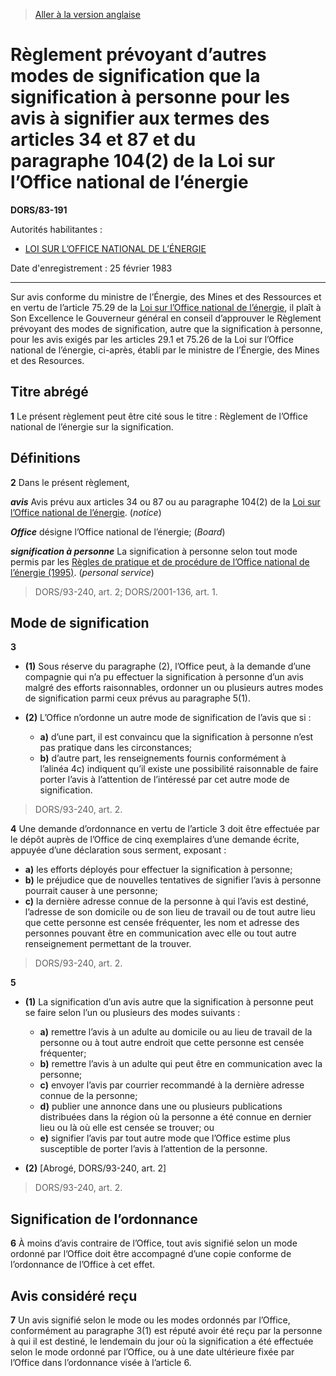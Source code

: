 > [Aller à la version anglaise](/en/Regulations/Statutory%20Orders%20and%20Regulations/83/191.md)

# Règlement prévoyant d’autres modes de signification que la signification à personne pour les avis à signifier aux termes des articles 34 et 87 et du paragraphe 104(2) de la Loi sur l’Office national de l’énergie

**DORS/83-191**

Autorités habilitantes : 
- [LOI SUR L’OFFICE NATIONAL DE L’ÉNERGIE](/fr/Lois/Lois%20révisées%20du%20Canada/N/N-7.md)

Date d'enregistrement : 25 février 1983

----------

Sur avis conforme du ministre de l’Énergie, des Mines et des Ressources et en vertu de l’article 75.29 de la [Loi sur l’Office national de l’énergie](/fr/Lois/Lois%20révisées%20du%20Canada/N/N-7.md), il plaît à Son Excellence le Gouverneur général en conseil d’approuver le Règlement prévoyant des modes de signification, autre que la signification à personne, pour les avis exigés par les articles 29.1 et 75.26 de la Loi sur l’Office national de l’énergie, ci-après, établi par le ministre de l’Énergie, des Mines et des Resources.




## Titre abrégé


**1** Le présent règlement peut être cité sous le titre : Règlement de l’Office national de l’énergie sur la signification.




## Définitions


**2** Dans le présent règlement,

***avis*** Avis prévu aux articles 34 ou 87 ou au paragraphe 104(2) de la [Loi sur l’Office national de l’énergie](/fr/Lois/Lois%20révisées%20du%20Canada/N/N-7.md). (*notice*)

***Office*** désigne l’Office national de l’énergie; (*Board*)

***signification à personne*** La signification à personne selon tout mode permis par les [Règles de pratique et de procédure de l’Office national de l’énergie (1995)](/fr/Règlements/Décrets,%20ordonnances%20et%20règlements%20statutaires/95/208.md). (*personal service*)
> DORS/93-240, art. 2; DORS/2001-136, art. 1.





## Mode de signification


**3** 

- **(1)** Sous réserve du paragraphe (2), l’Office peut, à la demande d’une compagnie qui n’a pu effectuer la signification à personne d’un avis malgré des efforts raisonnables, ordonner un ou plusieurs autres modes de signification parmi ceux prévus au paragraphe 5(1).

- **(2)** L’Office n’ordonne un autre mode de signification de l’avis que si :
	- **a)** d’une part, il est convaincu que la signification à personne n’est pas pratique dans les circonstances;
	- **b)** d’autre part, les renseignements fournis conformément à l’alinéa 4c) indiquent qu’il existe une possibilité raisonnable de faire porter l’avis à l’attention de l’intéressé par cet autre mode de signification.
> DORS/93-240, art. 2.




**4** Une demande d’ordonnance en vertu de l’article 3 doit être effectuée par le dépôt auprès de l’Office de cinq exemplaires d’une demande écrite, appuyée d’une déclaration sous serment, exposant :
- **a)** les efforts déployés pour effectuer la signification à personne;
- **b)** le préjudice que de nouvelles tentatives de signifier l’avis à personne pourrait causer à une personne;
- **c)** la dernière adresse connue de la personne à qui l’avis est destiné, l’adresse de son domicile ou de son lieu de travail ou de tout autre lieu que cette personne est censée fréquenter, les nom et adresse des personnes pouvant être en communication avec elle ou tout autre renseignement permettant de la trouver.
> DORS/93-240, art. 2.




**5** 

- **(1)** La signification d’un avis autre que la signification à personne peut se faire selon l’un ou plusieurs des modes suivants :
	- **a)** remettre l’avis à un adulte au domicile ou au lieu de travail de la personne ou à tout autre endroit que cette personne est censée fréquenter;
	- **b)** remettre l’avis à un adulte qui peut être en communication avec la personne;
	- **c)** envoyer l’avis par courrier recommandé à la dernière adresse connue de la personne;
	- **d)** publier une annonce dans une ou plusieurs publications distribuées dans la région où la personne a été connue en dernier lieu ou là où elle est censée se trouver; ou
	- **e)** signifier l’avis par tout autre mode que l’Office estime plus susceptible de porter l’avis à l’attention de la personne.

- **(2)** [Abrogé, DORS/93-240, art. 2]
> DORS/93-240, art. 2.





## Signification de l’ordonnance


**6** À moins d’avis contraire de l’Office, tout avis signifié selon un mode ordonné par l’Office doit être accompagné d’une copie conforme de l’ordonnance de l’Office à cet effet.




## Avis considéré reçu


**7** Un avis signifié selon le mode ou les modes ordonnés par l’Office, conformément au paragraphe 3(1) est réputé avoir été reçu par la personne à qui il est destiné, le lendemain du jour où la signification a été effectuée selon le mode ordonné par l’Office, ou à une date ultérieure fixée par l’Office dans l’ordonnance visée à l’article 6.



